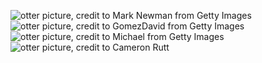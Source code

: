 ![otter picture, credit to Mark Newman from Getty Images](https://media.gettyimages.com/id/148827046/photo/sea-otter.webp?s=2048x2048&w=gi&k=20&c=J0C0Q7opU3fybchGBPoDnlAOd0ZTlTeUMLXjStLR9S0=)
![otter picture, credit to GomezDavid from Getty Images](https://media.gettyimages.com/id/1427694359/photo/close-up-of-wild-sea-otter-resting-in-calm-ocean-water.webp?s=2048x2048&w=gi&k=20&c=JNie3dbyKI0nJiXVHOhTUqu53smnrnbv0CJCypq6ON8=)
![otter picture, credit to Michael from Getty Images](https://media.gettyimages.com/id/158728240/photo/california-sea-otter.webp?s=2048x2048&w=gi&k=20&c=d4Of9fWck76oVsdYsjpZfKSfJlaxtnYiykUWDi_KSgY=)
![otter picture, credit to Cameron Rutt](https://media.gettyimages.com/id/169788211/photo/sea-otter.jpg?s=2048x2048&w=gi&k=20&c=M33hgNVjCTLhJ18vzB0LV5y9ObY1NKqkEYePejBY06Q=)
